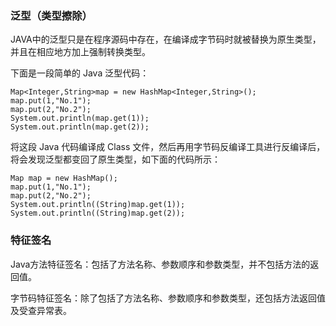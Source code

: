 ### 泛型（类型擦除）

JAVA中的泛型只是在程序源码中存在，在编译成字节码时就被替换为原生类型，并且在相应地方加上强制转换类型。

下面是一段简单的 Java 泛型代码：

```
Map<Integer,String>map = new HashMap<Integer,String>();  
map.put(1,"No.1");  
map.put(2,"No.2");  
System.out.println(map.get(1));  
System.out.println(map.get(2));
```

将这段 Java 代码编译成 Class 文件，然后再用字节码反编译工具进行反编译后，将会发现泛型都变回了原生类型，如下面的代码所示：

```
Map map = new HashMap();  
map.put(1,"No.1");  
map.put(2,"No.2");  
System.out.println((String)map.get(1));  
System.out.println((String)map.get(2));
```

### 特征签名

Java方法特征签名：包括了方法名称、参数顺序和参数类型，并不包括方法的返回值。

字节码特征签名：除了包括了方法名称、参数顺序和参数类型，还包括方法返回值及受查异常表。

